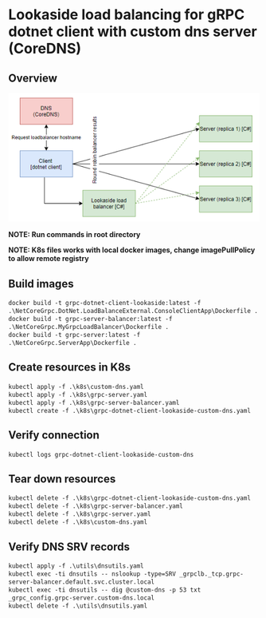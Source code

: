 # Lookaside load balancing for gRPC dotnet client with custom dns server (CoreDNS)

## Overview

![Overview](./overview.PNG)

__NOTE: Run commands in root directory__

__NOTE: K8s files works with local docker images, change imagePullPolicy to allow remote registry__

## Build images
```
docker build -t grpc-dotnet-client-lookaside:latest -f .\NetCoreGrpc.DotNet.LoadBalanceExternal.ConsoleClientApp\Dockerfile .
docker build -t grpc-server-balancer:latest -f .\NetCoreGrpc.MyGrpcLoadBalancer\Dockerfile .
docker build -t grpc-server:latest -f .\NetCoreGrpc.ServerApp\Dockerfile .
```

## Create resources in K8s
```
kubectl apply -f .\k8s\custom-dns.yaml
kubectl apply -f .\k8s\grpc-server.yaml
kubectl apply -f .\k8s\grpc-server-balancer.yaml
kubectl create -f .\k8s\grpc-dotnet-client-lookaside-custom-dns.yaml
```

## Verify connection
```
kubectl logs grpc-dotnet-client-lookaside-custom-dns
```

## Tear down resources
```
kubectl delete -f .\k8s\grpc-dotnet-client-lookaside-custom-dns.yaml
kubectl delete -f .\k8s\grpc-server-balancer.yaml
kubectl delete -f .\k8s\grpc-server.yaml
kubectl delete -f .\k8s\custom-dns.yaml
```

## Verify DNS SRV records
```
kubectl apply -f .\utils\dnsutils.yaml
kubectl exec -ti dnsutils -- nslookup -type=SRV _grpclb._tcp.grpc-server-balancer.default.svc.cluster.local
kubectl exec -ti dnsutils -- dig @custom-dns -p 53 txt _grpc_config.grpc-server.custom-dns.local
kubectl delete -f .\utils\dnsutils.yaml
```

